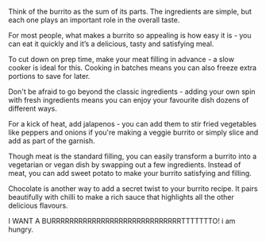 Think of the burrito as the sum of its parts. The ingredients are simple, but each one plays an important role in the overall taste. 

For most people, what makes a burrito so appealing is how easy it is - you can eat it quickly and it’s a delicious, tasty and satisfying meal. 

To cut down on prep time, make your meat filling in advance - a slow cooker is ideal for this. Cooking in batches means you can also freeze extra portions to save for later. 

Don't be afraid to go beyond the classic ingredients - adding your own spin with fresh ingredients means you can enjoy your favourite dish dozens of different ways. 

For a kick of heat, add jalapenos - you can add them to stir fried vegetables like peppers and onions if you're making a veggie burrito or simply slice and add as part of the garnish. 

Though meat is the standard filling, you can easily transform a burrito into a vegetarian or vegan dish by swapping out a few ingredients. Instead of meat, you can add sweet potato to make your burrito satisfying and filling. 

Chocolate is another way to add a secret twist to your burrito recipe. It pairs beautifully with chilli to make a rich sauce that highlights all the other delicious flavours.





I WANT A BURRRRRRRRRRRRRRRRRRRRRRRRRRRRRTTTTTTTO!
i am hungry.